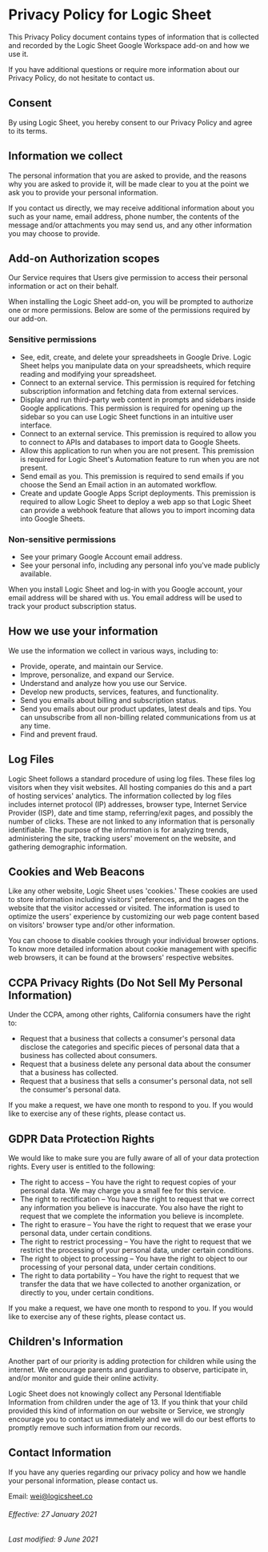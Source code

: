 # Privacy Policy for Logic Sheet
This Privacy Policy document contains types of information that is collected and recorded by the Logic Sheet Google Workspace add-on and how we use it.

If you have additional questions or require more information about our Privacy Policy, do not hesitate to contact us.

## Consent

By using Logic Sheet, you hereby consent to our Privacy Policy and agree to its terms.

## Information we collect

The personal information that you are asked to provide, and the reasons why you are asked to provide it, will be made clear to you at the point we ask you to provide your personal information.

If you contact us directly, we may receive additional information about you such as your name, email address, phone number, the contents of the message and/or attachments you may send us, and any other information you may choose to provide.

## Add-on Authorization scopes

Our Service requires that Users give permission to access their personal information or act on their behalf.

When installing the Logic Sheet add-on, you will be prompted to authorize one or more permissions. Below are some of the permissions required by our add-on.

### Sensitive permissions

- See, edit, create, and delete your spreadsheets in Google Drive. Logic Sheet helps you manipulate data on your spreadsheets, which require reading and modifying your spreadsheet.
- Connect to an external service. This permission is required for fetching subscription information and fetching data from external services.
- Display and run third-party web content in prompts and sidebars inside Google applications. This permission is required for opening up the sidebar so you can use Logic Sheet functions in an intuitive user interface.
- Connect to an external service. This premission is required to allow you to connect to APIs and databases to import data to Google Sheets.
- Allow this application to run when you are not present. This premission is required for Logic Sheet's Automation feature to run when you are not present.
- Send email as you. This premission is required to send emails if you choose the Send an Email action in an automated workflow.
- Create and update Google Apps Script deployments. This premission is required to allow Logic Sheet to deploy a web app so that Logic Sheet can provide a webhook feature that allows you to import incoming data into Google Sheets.

### Non-sensitive permissions
- See your primary Google Account email address.
- See your personal info, including any personal info you've made publicly available.

When you install Logic Sheet and log-in with you Google account, your email address will be shared with us. You email address will be used to track your product subscription status. 

## How we use your information

We use the information we collect in various ways, including to:

- Provide, operate, and maintain our Service.
- Improve, personalize, and expand our Service.
- Understand and analyze how you use our Service.
- Develop new products, services, features, and functionality.
- Send you emails about billing and subscription status.
- Send you emails about our product updates, latest deals and tips. You can unsubscribe from all non-billing related communications from us at any time.
- Find and prevent fraud.
 
## Log Files

Logic Sheet follows a standard procedure of using log files. These files log visitors when they visit websites. All hosting companies do this and a part of hosting services' analytics. The information collected by log files includes internet protocol (IP) addresses, browser type, Internet Service Provider (ISP), date and time stamp, referring/exit pages, and possibly the number of clicks. These are not linked to any information that is personally identifiable. The purpose of the information is for analyzing trends, administering the site, tracking users' movement on the website, and gathering demographic information.

## Cookies and Web Beacons

Like any other website, Logic Sheet uses 'cookies.' These cookies are used to store information including visitors' preferences, and the pages on the website that the visitor accessed or visited. The information is used to optimize the users' experience by customizing our web page content based on visitors' browser type and/or other information.

You can choose to disable cookies through your individual browser options. To know more detailed information about cookie management with specific web browsers, it can be found at the browsers' respective websites.

## CCPA Privacy Rights (Do Not Sell My Personal Information)

Under the CCPA, among other rights, California consumers have the right to:

- Request that a business that collects a consumer's personal data disclose the categories and specific pieces of personal data that a business has collected about consumers.
- Request that a business delete any personal data about the consumer that a business has collected.
- Request that a business that sells a consumer's personal data, not sell the consumer's personal data.

If you make a request, we have one month to respond to you. If you would like to exercise any of these rights, please contact us.

## GDPR Data Protection Rights

We would like to make sure you are fully aware of all of your data protection rights. Every user is entitled to the following:

- The right to access – You have the right to request copies of your personal data. We may charge you a small fee for this service.
- The right to rectification – You have the right to request that we correct any information you believe is inaccurate. You also have the right to request that we complete the information you believe is incomplete.
- The right to erasure – You have the right to request that we erase your personal data, under certain conditions.
- The right to restrict processing – You have the right to request that we restrict the processing of your personal data, under certain conditions.
- The right to object to processing – You have the right to object to our processing of your personal data, under certain conditions.
- The right to data portability – You have the right to request that we transfer the data that we have collected to another organization, or directly to you, under certain conditions.

If you make a request, we have one month to respond to you. If you would like to exercise any of these rights, please contact us.

## Children's Information

Another part of our priority is adding protection for children while using the internet. We encourage parents and guardians to observe, participate in, and/or monitor and guide their online activity.

Logic Sheet does not knowingly collect any Personal Identifiable Information from children under the age of 13. If you think that your child provided this kind of information on our website or Service, we strongly encourage you to contact us immediately and we will do our best efforts to promptly remove such information from our records.

## Contact Information

If you have any queries regarding our privacy policy and how we handle your personal information, please contact us.

Email: wei@logicsheet.co


###### Effective: 27 January 2021
###### Last modified: 9 June 2021
